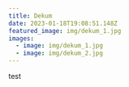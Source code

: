```yaml
---
title: Dekum
date: 2023-01-18T19:08:51.148Z
featured_image: img/dekum_1.jpg
images:
  - image: img/dekum_1.jpg
  - image: img/dekum_2.jpg
---
```

t﻿est